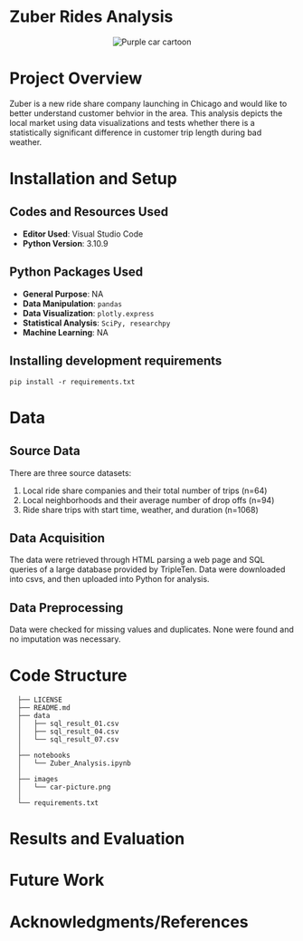 # Zuber Rides Analysis

<p align="center">
  <img src="https://github.com/kellyshreeve/Zuber_Rides_Analysis/blob/main/images/carimage.png" 
  alt="Purple car cartoon">
</p>

# Project Overview

Zuber is a new ride share company launching in Chicago and would like to better understand customer behvior in the area. This analysis depicts the local market using data visualizations and tests whether there is a statistically significant difference in customer trip length during bad weather.

# Installation and Setup

## Codes and Resources Used

  - <b>Editor Used</b>: Visual Studio Code
  - <b>Python Version</b>: 3.10.9

## Python Packages Used

  - <b>General Purpose</b>: NA
  - <b>Data Manipulation</b>: ```pandas```
  - <b>Data Visualization</b>: ```plotly.express```
  - <b>Statistical Analysis</b>: ```SciPy, researchpy```
  - <b>Machine Learning</b>: NA

## Installing development requirements

```pip install -r requirements.txt```

# Data

## Source Data

There are three source datasets: 
  1. Local ride share companies and their total number of trips (n=64)
  2. Local neighborhoods and their average number of drop offs (n=94)
  3. Ride share trips with start time, weather, and duration (n=1068)

## Data Acquisition

The data were retrieved through HTML parsing a web page and SQL queries of a large database provided by TripleTen. Data were downloaded into csvs, and then uploaded into Python for analysis. 

## Data Preprocessing

Data were checked for missing values and duplicates. None were found and no imputation was necessary.
 
# Code Structure
```
  ├── LICENSE
  ├── README.md          
  ├── data
  │   ├── sql_result_01.csv      
  │   ├── sql_result_04.csv       
  │   └── sql_result_07.csv     
  │
  ├── notebooks  
  │   └── Zuber_Analysis.ipynb 
  │
  ├── images
  │   └── car-picture.png
  │
  └── requirements.txt  
```

# Results and Evaluation

# Future Work

# Acknowledgments/References

